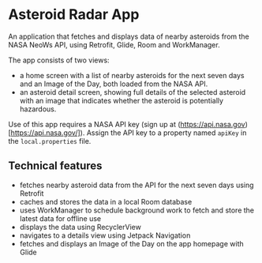 # Asteroid Radar App

An application that fetches and displays data of nearby asteroids from the NASA NeoWs API, using Retrofit, Glide, Room and WorkManager.

The app consists of two views:
- a home screen with a list of nearby asteroids for the next seven days and an Image of the Day, both loaded from the NASA API.
- an asteroid detail screen, showing full details of the selected asteroid with an image that indicates whether the asteroid is potentially hazardous.

Use of this app requires a NASA API key (sign up at (https://api.nasa.gov)[https://api.nasa.gov/]). Assign the API key to a property named `apiKey` in the `local.properties` file.
## Technical features
- fetches nearby asteroid data from the API for the next seven days using Retrofit
- caches and stores the data in a local Room database
- uses WorkManager to schedule background work to fetch and store the latest data for offline use
- displays the data using RecyclerView
- navigates to a details view using Jetpack Navigation
- fetches and displays an Image of the Day on the app homepage with Glide